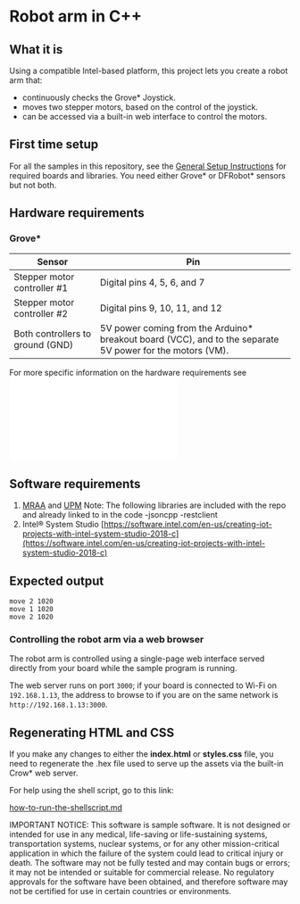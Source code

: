 # Robot arm in C++

## What it is

Using a compatible Intel-based platform, this project lets you create a robot arm that:

- continuously checks the Grove\* Joystick.
- moves two stepper motors, based on the control of the joystick.
- can be accessed via a built-in web interface to control the motors.

## First time setup
For all the samples in this repository, see the [General Setup Instructions](./../../README.md#setup) for required boards and libraries.  You need either Grove\* or DFRobot\* sensors but not both.

## Hardware requirements

### Grove\* 

Sensor | Pin
--- | ---
Stepper motor controller #1 | Digital pins 4, 5, 6, and 7
Stepper motor controller #2 | Digital pins 9, 10, 11, and 12
Both controllers to ground (GND) | 5V power coming from the Arduino\* breakout board (VCC), and to the separate 5V power for the motors (VM).

For more specific information on the hardware requirements see ![Hardware Details](./../README.md#hardware-requirements)

## Software requirements

1. [MRAA](https://github.com/intel-iot-devkit/mraa) and [UPM](https://upm.mraa.io)
Note: The following libraries are included with the repo and already linked to in the code -jsoncpp -restclient
2. Intel® System Studio [https://software.intel.com/en-us/creating-iot-projects-with-intel-system-studio-2018-c](https://software.intel.com/en-us/creating-iot-projects-with-intel-system-studio-2018-c) 


## Expected output

```
move 2 1020 
move 1 1020 
move 2 1020 
```
### Controlling the robot arm via a web browser

The robot arm is controlled using a single-page web interface served directly from your board while the sample program is running.<br>
[](./../../images/cpp/robot-arm-web.png)

The web server runs on port `3000`; if your board is connected to Wi-Fi on `192.168.1.13`, the address to browse to if you are on the same network is `http://192.168.1.13:3000`.

## Regenerating HTML and CSS

If you make any changes to either the **index.html** or **styles.css** file, you need to regenerate the .hex file used to serve up the assets via the built-in Crow\* web server.

For help using the shell script, go to this link:

[how-to-run-the-shellscript.md](./../../docs/cpp/how-to-run-the-shellscript.md)

IMPORTANT NOTICE: This software is sample software. It is not designed or intended for use in any medical, life-saving or life-sustaining systems, transportation systems, nuclear systems, or for any other mission-critical application in which the failure of the system could lead to critical injury or death. The software may not be fully tested and may contain bugs or errors; it may not be intended or suitable for commercial release. No regulatory approvals for the software have been obtained, and therefore software may not be certified for use in certain countries or environments.
